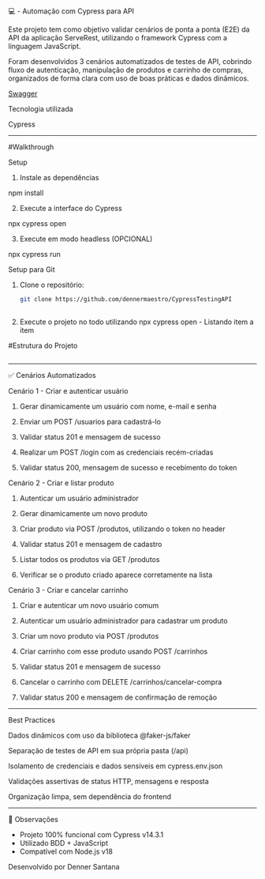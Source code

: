  💻  - Automação com Cypress para API

Este projeto tem como objetivo validar cenários de ponta a ponta (E2E) da API da aplicação ServeRest, utilizando o framework Cypress com a linguagem JavaScript.

Foram desenvolvidos 3 cenários automatizados de testes de API, cobrindo fluxo de autenticação, manipulação de produtos e carrinho de compras, organizados de forma clara com uso de boas práticas e dados dinâmicos.

[Swagger](https://serverest.dev//)



 Tecnologia utilizada
 
 Cypress

---

#Walkthrough

Setup

1. Instale as dependências 

npm install

2. Execute a interface do Cypress

npx cypress open

3. Execute em modo headless (OPCIONAL)

npx cypress run



Setup para Git

1. Clone o repositório:
   ```bash
   git clone https://github.com/dennermaestro/CypressTestingAPI
  

2. Execute o projeto no todo utilizando npx cypress open - Listando item a item


#Estrutura do Projeto

```

```

---

 ✅ Cenários Automatizados

Cenário 1 - Criar e autenticar usuário

1. Gerar dinamicamente um usuário com nome, e-mail e senha

2. Enviar um POST /usuarios para cadastrá-lo

3. Validar status 201 e mensagem de sucesso

4. Realizar um POST /login com as credenciais recém-criadas

5. Validar status 200, mensagem de sucesso e recebimento do token

Cenário 2 - Criar e listar produto

1. Autenticar um usuário administrador

2. Gerar dinamicamente um novo produto

3. Criar produto via POST /produtos, utilizando o token no header

4. Validar status 201 e mensagem de cadastro

5. Listar todos os produtos via GET /produtos

6. Verificar se o produto criado aparece corretamente na lista

Cenário 3 - Criar e cancelar carrinho

1. Criar e autenticar um novo usuário comum

2. Autenticar um usuário administrador para cadastrar um produto

3. Criar um novo produto via POST /produtos

4. Criar carrinho com esse produto usando POST /carrinhos

5. Validar status 201 e mensagem de sucesso

6. Cancelar o carrinho com DELETE /carrinhos/cancelar-compra

7. Validar status 200 e mensagem de confirmação de remoção


------
 Best Practices

 Dados dinâmicos com uso da biblioteca @faker-js/faker

Separação de testes de API em sua própria pasta (/api)

Isolamento de credenciais e dados sensíveis em cypress.env.json

Validações assertivas de status HTTP, mensagens e resposta

Organização limpa, sem dependência do frontend

---
📌 Observações

- Projeto 100% funcional com Cypress v14.3.1
- Utilizado BDD + JavaScript
- Compatível com Node.js v18

Desenvolvido por Denner Santana


